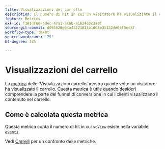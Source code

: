 ```yaml
---
title: Visualizzazioni del carrello
description: Il numero di hit in cui un visitatore ha visualizzato il carrello.
feature: Metrics
exl-id: f181df60-4dec-47a1-ac6b-a162463c370f
source-git-commit: d095628e94a45221815b1d08e35132de09f5ed8f
workflow-type: tm+mt
source-wordcount: '75'
ht-degree: 12%

---
```


# Visualizzazioni del carrello

La [metrica](overview.md) delle &#39;Visualizzazioni carrello&#39; mostra quante volte un visitatore ha visualizzato il carrello. Questa metrica è utile quando desideri comprendere la parte del funnel di conversione in cui i clienti visualizzano il contenuto nel carrello.

## Come è calcolata questa metrica

Questa metrica conta il numero di hit in cui `scView` esiste nella variabile [`events`](/help/implement/vars/page-vars/events/events-overview.md).

Vedi [Carrelli](carts.md) per un confronto delle metriche.

